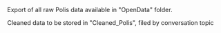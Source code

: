 Export of all raw Polis data available in "OpenData" folder.

Cleaned data to be stored in "Cleaned_Polis", filed by conversation topic
